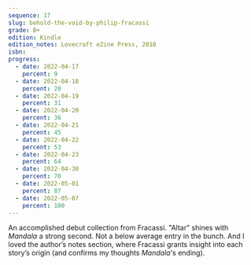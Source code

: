```yaml
---
sequence: 17
slug: behold-the-void-by-philip-fracassi
grade: B+
edition: Kindle
edition_notes: Lovecraft eZine Press, 2018
isbn:
progress:
  - date: 2022-04-17
    percent: 9
  - date: 2022-04-18
    percent: 20
  - date: 2022-04-19
    percent: 31
  - date: 2022-04-20
    percent: 36
  - date: 2022-04-21
    percent: 45
  - date: 2022-04-22
    percent: 53
  - date: 2022-04-23
    percent: 64
  - date: 2022-04-30
    percent: 70
  - date: 2022-05-01
    percent: 87
  - date: 2022-05-07
    percent: 100
---
```


An accomplished debut collection from Fracassi. "Altar" shines with _Mandala_ a strong second. Not a below average entry in the bunch. And I loved the author’s notes section, where Fracassi grants insight into each story’s origin (and confirms my thoughts _Mandala_'s ending).
